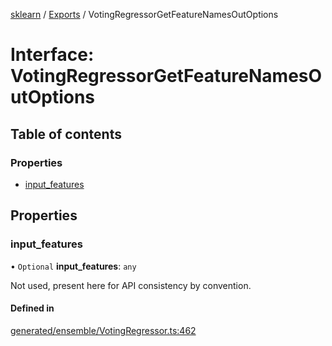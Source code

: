 [sklearn](../readme.md) / [Exports](../modules.md) / VotingRegressorGetFeatureNamesOutOptions

# Interface: VotingRegressorGetFeatureNamesOutOptions

## Table of contents

### Properties

- [input\_features](VotingRegressorGetFeatureNamesOutOptions.md#input_features)

## Properties

### input\_features

• `Optional` **input\_features**: `any`

Not used, present here for API consistency by convention.

#### Defined in

[generated/ensemble/VotingRegressor.ts:462](https://github.com/transitive-bullshit/scikit-learn-ts/blob/367336a/packages/sklearn/src/generated/ensemble/VotingRegressor.ts#L462)
